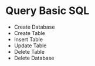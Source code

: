 # Query Basic SQL

- Create Database
- Create Table
- Insert Table
- Update Table
- Delete Table
- Delete Database